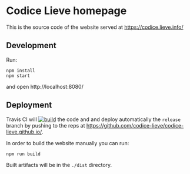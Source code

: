 Codice Lieve homepage
=====================

This is the source code of the website served at https://codice.lieve.info/


Development
-----------

Run:

```
npm install
npm start
```

and open http://localhost:8080/


Deployment
----------

Travis CI will
[![build](https://travis-ci.org/codice-lieve/codice.lieve.info.svg?branch=master)](https://travis-ci.org/codice-lieve/codice.lieve.info)
the code and and deploy automatically the `release` branch by pushing to the
reps at https://github.com/codice-lieve/codice-lieve.github.io/.

In order to build the website manually you can run:

```
npm run build
```

Built artifacts will be in the `./dist` directory.
